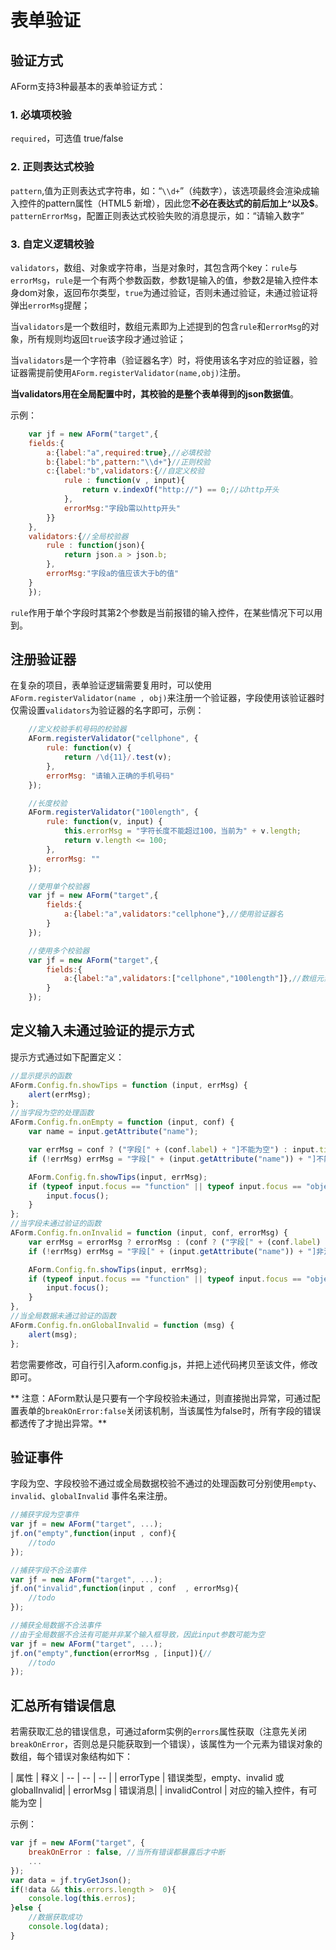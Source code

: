 # 表单验证


## 验证方式

AForm支持3种最基本的表单验证方式：

### 1. 必填项校验

`required`，可选值 true/false

### 2. 正则表达式校验

`pattern`,值为正则表达式字符串，如：“`\\d+`”（纯数字），该选项最终会渲染成输入控件的pattern属性（HTML5 新增），因此您**不必在表达式的前后加上^以及$**。
`patternErrorMsg`，配置正则表达式校验失败的消息提示，如：“请输入数字”

### 3. 自定义逻辑校验

`validators`，数组、对象或字符串，当是对象时，其包含两个key：`rule`与`errorMsg`，`rule`是一个有两个参数函数，参数1是输入的值，参数2是输入控件本身dom对象，返回布尔类型，`true`为通过验证，否则未通过验证，未通过验证将弹出`errorMsg`提醒；

当`validators`是一个数组时，数组元素即为上述提到的包含`rule`和`errorMsg`的对象，所有规则均返回`true`该字段才通过验证；

当`validators`是一个字符串（验证器名字）时，将使用该名字对应的验证器，验证器需提前使用`AForm.registerValidator(name,obj)`注册。

**当validators用在全局配置中时，其校验的是整个表单得到的json数据值**。

示例：

```javascript
    var jf = new AForm("target",{
    fields:{
        a:{label:"a",required:true},//必填校验
        b:{label:"b",pattern:"\\d+"}//正则校验
        c:{label:"b",validators:{//自定义校验
            rule : function(v , input){
                return v.indexOf("http://") == 0;//以http开头
            },
            errorMsg:"字段b需以http开头"
        }}
    },
    validators:{//全局校验器
        rule : function(json){
            return json.a > json.b;
        },
        errorMsg:"字段a的值应该大于b的值"
    }
    });
```

`rule`作用于单个字段时其第2个参数是当前报错的输入控件，在某些情况下可以用到。

## 注册验证器

在复杂的项目，表单验证逻辑需要复用时，可以使用`AForm.registerValidator(name , obj)`来注册一个验证器，字段使用该验证器时仅需设置`validators`为验证器的名字即可，示例：

```javascript
    //定义校验手机号码的校验器
    AForm.registerValidator("cellphone", {
        rule: function(v) {
            return /\d{11}/.test(v);
        },
        errorMsg: "请输入正确的手机号码"
    });

    //长度校验
    AForm.registerValidator("100length", {
        rule: function(v, input) {
            this.errorMsg = "字符长度不能超过100，当前为" + v.length;
            return v.length <= 100;
        },
        errorMsg: ""
    });

    //使用单个校验器
    var jf = new AForm("target",{
        fields:{
            a:{label:"a",validators:"cellphone"},//使用验证器名
        }
    });

    //使用多个校验器
    var jf = new AForm("target",{
        fields:{
            a:{label:"a",validators:["cellphone","100length"]},//数组元素即验证器名
        }
    });

```

## 定义输入未通过验证的提示方式

提示方式通过如下配置定义：

```javascript
//显示提示的函数
AForm.Config.fn.showTips = function (input, errMsg) {
    alert(errMsg);
};
//当字段为空的处理函数
AForm.Config.fn.onEmpty = function (input, conf) {
    var name = input.getAttribute("name");

    var errMsg = conf ? ("字段[" + (conf.label) + "]不能为空") : input.title;
    if (!errMsg) errMsg = "字段[" + (input.getAttribute("name")) + "]不能为空";

    AForm.Config.fn.showTips(input, errMsg);
    if (typeof input.focus == "function" || typeof input.focus == "object") {
        input.focus();
    }
};
//当字段未通过验证的函数
AForm.Config.fn.onInvalid = function (input, conf, errorMsg) {
    var errMsg = errorMsg ? errorMsg : (conf ? ("字段[" + (conf.label) + "]的值非法") : input.title);
    if (!errMsg) errMsg = "字段[" + (input.getAttribute("name")) + "]非法";

    AForm.Config.fn.showTips(input, errMsg);
    if (typeof input.focus == "function" || typeof input.focus == "object") {
        input.focus();
    }
},
//当全局数据未通过验证的函数
AForm.Config.fn.onGlobalInvalid = function (msg) {
    alert(msg);
};

```

若您需要修改，可自行引入aform.config.js，并把上述代码拷贝至该文件，修改即可。

**
注意：AForm默认是只要有一个字段校验未通过，则直接抛出异常，可通过配置表单的`breakOnError:false`关闭该机制，当该属性为false时，所有字段的错误都透传了才抛出异常。**

## 验证事件

字段为空、字段校验不通过或全局数据校验不通过的处理函数可分别使用`empty`、`invalid`、`globalInvalid` 事件名来注册。

```javascript
//捕获字段为空事件
var jf = new AForm("target", ...);
jf.on("empty",function(input , conf){
    //todo
});

//捕获字段不合法事件
var jf = new AForm("target", ...);
jf.on("invalid",function(input , conf  , errorMsg){
    //todo
});

//捕获全局数据不合法事件
//由于全局数据不合法有可能并非某个输入框导致，因此input参数可能为空
var jf = new AForm("target", ...);
jf.on("empty",function(errorMsg , [input]){//
    //todo
});

```

## 汇总所有错误信息

若需获取汇总的错误信息，可通过aform实例的`errors`属性获取（注意先关闭`breakOnError`，否则总是只能获取到一个错误），该属性为一个元素为错误对象的数组，每个错误对象结构如下：

| 属性 | 释义
| -- | -- | -- |
| errorType | 错误类型，empty、invalid 或 globalInvalid|
| errorMsg | 错误消息|
| invalidControl | 对应的输入控件，有可能为空 |

示例：

```javascript
var jf = new AForm("target", {
    breakOnError : false, //当所有错误都暴露后才中断
    ...
});
var data = jf.tryGetJson();
if(!data && this.errors.length >  0){
    console.log(this.erros);
}else {
    //数据获取成功
    console.log(data);
}
```
